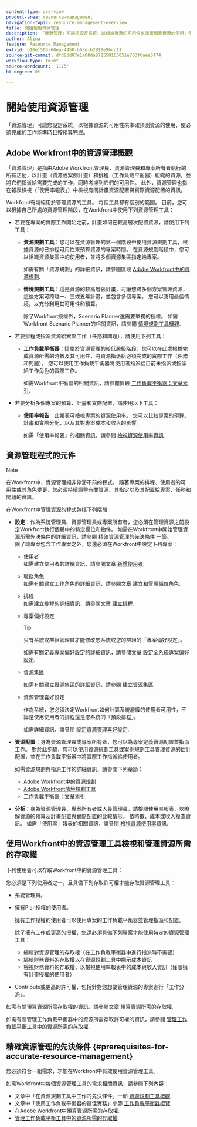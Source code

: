 ```yaml
---
content-type: overview
product-area: resource-management
navigation-topic: resource-management-overview
title: 開始使用資源管理
description: 「資源管理」可讓您設定系統，以根據資源的可用性來準確預測資源的使用，使必須完成的工作能準時且按預算完成。
author: Alina
feature: Resource Management
exl-id: b10ef503-60ea-4450-b63e-b2918e9bcc11
source-git-commit: dfd8dd07e1a88da872550163051e703f6aea5f74
workflow-type: tm+mt
source-wordcount: '1175'
ht-degree: 0%

---
```


# 開始使用資源管理

<!--
<p>(NOTE: DO NOT DELETE THIS ARTICLE. MANY ARTICLES MENTIONING RES MANAGEMENT ARE AND STILL SHOULD / WILL BE LINKED TO IT.) </p>
<p>(NOTE: Alina: ***As functionality is removed from Legacy and added to Res Planning - this will be continually updated: remove the Legacy Res Planning when that functionality is removed from the system.) </p>
</div>
-->

「資源管理」可讓您設定系統，以根據資源的可用性來準確預測資源的使用，使必須完成的工作能準時且按預算完成。

## Adobe Workfront中的資源管理概觀

「資源管理」是指由Adobe Workfront管理員、資源管理員和專案所有者執行的所有活動，以計畫（資源或案例計畫）和排程（工作負載平衡器）組織的資源，並將它們指派給需要完成的工作，同時考慮到它們的可用性。 此外，資源管理也指在報表檢視（「使用率報表」）中檢視有關計畫資源配置與實際資源配置的資訊。

Workfront有幾組用於管理資源的工具。 每個工具都有個別的範圍。 目前，您可以根據自己所處的資源管理階段，在Workfront中使用下列資源管理工具：

* 若要在專案的實際工作開始之前，計畫如何在較高層次配置資源，請使用下列工具：

   * **資源規劃工具**：您可以在資源管理的第一個階段中使用資源規劃工具，根據資源的已排程可用性來預算資源的專案時間。 在資源規劃階段中，您可以組織資源集區中的使用者，並將多個資源集區指定給專案。

     如需有關「資源規劃」的詳細資訊，請參閱區段 [Adobe Workfront中的資源規劃](../../resource-mgmt/resource-planning/resource-planning-overview.md).

   * **情境規劃工具**：這是資源的較高層級計畫，可讓您跨多個方案管理資源，這些方案可跨越一、三或五年計畫，並包含多個專案。 您可以善用最佳情境，以充分利用其可用性和預算。

     除了Workfront授權外，Scenario Planner還需要單獨的授權。 如需Workfront Scenario Planner的相關資訊，請參閱 [情境規劃工具概觀](../../scenario-planner/scenario-planner-overview.md).

     <!--   
     <p data-mc-conditions="QuicksilverOrClassic.Draft mode">(NOTE: when more functionality is added, maybe we add that we recommend to start here if this is available for them?!) </p>   
     -->

* 若要排程或指派資源給實際工作（任務和問題），請使用下列工具：

   * **工作負載平衡器**：這屬於資源管理的較低層級階段，您可以在此處根據完成資源所需的時數及其可用性，將資源指派給必須完成的實際工作（任務和問題）。 您可以使用工作負載平衡器將使用者指派給目前未指派或指派給工作角色的實際工作。

     如需Workfront平衡器的相關資訊，請參閱區段 [工作負載平衡器：文章索引](../../resource-mgmt/workload-balancer/workload-balancer.md).

<!--

  * **Scheduling** (deprecated <span class="preview">and removed from the Preview environment</span>): Refers to assigning actual work to users by matching the job roles assigned to the tasks and issues with the job roles they can fulfill, or assigning actual work to users on tasks and issues which are currently unassigned. This happens at a lower-level in the process of managing resources, where you can assign your resources to the actual work (tasks and issues) that they must fulfill, according to the hours needed in the project plan to fulfill them.  

     For more information about resource scheduling, see the section [Resource Scheduling](../../resource-mgmt/resource-scheduling/resource-scheduling-overview.md).

    >[!CAUTION]
    >
    >
    >We are no longer supporting the Resource Scheduling tools and they will be removed from Workfront in **January 2023**. We recommend that you use the Workload Balancer for scheduling your resources. 
    >
    >
    >* For information about scheduling resources using the Workload Balancer, see the section [The Workload Balancer](../../resource-mgmt/workload-balancer/workload-balancer.md).
    >
    >
    >* For more information about the timeline for removing the Resource Scheduling tools and replacing them with the Workload Balancer, see [Deprecation of Resource Scheduling tools in Adobe Workfront](../../resource-mgmt/resource-mgmt-overview/deprecate-resource-scheduling.md).

-->
* 若要分析多個專案的預算、計畫和實際配置，請使用以下工具：

   * **使用率報告**：此報表可檢視專案的資源使用率。 您可以比較專案的預算、計畫和實際分配，以及其對專案成本和收入的影響。

     如需「使用率報表」的相關資訊，請參閱 [檢視資源使用率資訊](../../resource-mgmt/resource-utilization/view-utilization-information.md).

## 資源管理程式的元件

>[!NOTE]
>
>在Workfront中，資源管理絕非停滯不前的程式。 隨著專案的排程、使用者的可用性或其角色變更，您必須持續調整有關資源、其指定以及其配置給專案、任務和問題的資訊。

在Workfront中管理資源的程式包括下列階段：

* **設定**：作為系統管理員、資源管理員或專案所有者，您必須在管理資源之前設定Workfront執行個體中的特定欄位和物件。 如需在Workfront中開始管理資源所需先決條件的詳細資訊，請參閱 [精確資源管理的先決條件](#prerequisites-for-accurate-resource-management) 一節。\
  除了讓專案包含工作專案之外，您還必須在Workfront中設定下列專案：

   * 使用者\
     如需建立使用者的詳細資訊，請參閱文章 [新增使用者](../../administration-and-setup/add-users/create-and-manage-users/add-users.md).

   * 職務角色\
     如需有關建立工作角色的詳細資訊，請參閱文章 [建立和管理職位角色](../../administration-and-setup/set-up-workfront/organizational-setup/create-manage-job-roles.md).

   * 排程\
     如需建立排程的詳細資訊，請參閱文章 [建立排程](../../administration-and-setup/set-up-workfront/configure-timesheets-schedules/create-schedules.md).

   * 專案偏好設定

     >[!TIP]
     >
     >只有系統或群組管理員才能修改您系統或您的群組的「專案偏好設定」。

     如需有關定義專案偏好設定的詳細資訊，請參閱文章 [設定全系統專案偏好設定](../../administration-and-setup/set-up-workfront/configure-system-defaults/set-project-preferences.md).

   * 資源集區

     如需有關建立資源集區的詳細資訊，請參閱 [建立資源集區](../../resource-mgmt/resource-planning/resource-pools/create-resource-pools.md).

   * 資源管理喜好設定

     作為系統，您必須決定Workfront如何計算系統層級的使用者可用性，不論是使用使用者的排程還是您系統的「預設排程」。

     如需詳細資訊，請參閱 [設定資源管理喜好設定](../../administration-and-setup/set-up-workfront/configure-system-defaults/configure-resource-mgmt-preferences.md).

* **資源配置**：身為資源管理員或專案所有者，您可以為專案定義資源配置並指派工作。 對於此步驟，您可以使用資源規劃工具或案例規劃工具管理資源的估計配置，並在工作負載平衡器中將實際工作指派給使用者。

  如需資源規劃與指派工作的詳細資訊，請參閱下列章節：

   * [Adobe Workfront中的資源規劃](../../resource-mgmt/resource-planning/resource-planning-overview.md)
   * [Adobe Workfront情境規劃工具](../../scenario-planner/scenario-planning.md)
   * [工作負載平衡器：文章索引](../../resource-mgmt/workload-balancer/workload-balancer.md)

<!--
* **Resource scheduling**: After generally planning for resources to use on your projects at a high level, you can start assigning work items (tasks and issues) to users based on their job roles using the Workload Balancer.

  For more information, see [Overview of the Workload Balancer](../workload-balancer/overview-workload-balancer.md). 
-->

* **分析**：身為資源管理員、專案所有者或人員管理員，請檢閱使用率報表，以瞭解資源的預算及計畫配置與實際配置的比較情形。 依時數、成本或收入複查資訊。 如需「使用率」報表的相關資訊，請參閱 [檢視資源使用率資訊](../../resource-mgmt/resource-utilization/view-utilization-information.md).

## 使用Workfront中的資源管理工具檢視和管理資源所需的存取權

下列使用者可以存取Workfront中的資源管理工具：

您必須是下列使用者之一，且具備下列存取許可權才能存取資源管理工具：

* 系統管理員。
* 擁有Plan授權的使用者。

  擁有工作授權的使用者可以使用專案的工作負載平衡器並管理指派和配置。

  除了擁有工作或更高的授權，您還必須具備下列專案才能使用特定的資源管理工具：

   * 編輯對資源管理的存取權（在工作負載平衡器中進行指派時不需要）
   * 編輯財務資料的存取權以在資源規劃工具中顯示成本資訊
   * 檢視財務資料的存取權，以檢視使用率報表中的成本與收入資訊（僅限擁有計畫授權的使用者）

* Contribute或更高的許可權，包括針對您想要管理資源的專案進行「工作分派」。

<!--
* Designated as a Resource Manager for projects to use the Scheduling tool (the Scheduling tool is deprecated).

  >[!TIP]
  >
  >You do not have to be a Resource Manager to use the Resource Planner, Scenario Planner, or the Workload Balancer. 
-->

如需有關預算資源所需存取權的資訊，請參閱文章 [預算資源所需的存取權](../../resource-mgmt/resource-planning/access-needed-to-budget-resources.md).

如需有關管理工作負載平衡器中的資源所需存取許可權的資訊，請參閱 [管理工作負載平衡工具中的資源所需的存取權](../../resource-mgmt/workload-balancer/access-needed-manage-resources-balancer.md).

## 精確資源管理的先決條件  {#prerequisites-for-accurate-resource-management}

您必須符合一組需求，才能在Workfront中有效使用資源管理工具。

如需Workfront中每個資源管理工具的需求相關資訊，請參閱下列內容：

* 文章中「在資源規劃工具中工作的先決條件」一節 [資源規劃工具概觀](../../resource-mgmt/resource-planning/get-started-resource-planner.md).
  <!--remove this at production: * The section "Prerequisites" in the article [Get started with Resource Scheduling](../../resource-mgmt/resource-scheduling/get-started-resource-scheduling.md).-->
* 文章中「使用工作負載平衡器的最佳實務」小節 [工作負載平衡器概覽](../../resource-mgmt/workload-balancer/overview-workload-balancer.md).
* [在Adobe Workfront中預算資源所需的存取權](../../resource-mgmt/resource-planning/access-needed-to-budget-resources.md).
* [管理工作負載平衡工具中的資源所需的存取權](../../resource-mgmt/workload-balancer/access-needed-manage-resources-balancer.md).

<!--
<div data-mc-conditions="QuicksilverOrClassic.Draft mode">
<p>(NOTE: drafted and replaced with the links to each prerequisites instead) </p>
<p> We recommend that the following settings exist before starting to manage resources for your organization: </p>
<ul>
<li> You must have users in the system who have active accounts. </li>
<li> You must assign a Plan or a Worker license to the users whose work allocation you want to manage. <note type="note">
Although you can assign work to a Reviewer or a Requestor, they cannot complete it.
<br>We recommend against assigning work to Reviewers or Requestors. For information about access levels in Workfront, see
<a href="../../administration-and-setup/add-users/access-levels-and-object-permissions/access-levels-overview.md" class="MCXref xref" xrefformat="{para}">Access levels overview</a>.
</note></li>
<li> You must have job roles configured in the system.<br>For information about adding job roles to Workfront, see the article <a href="../../administration-and-setup/set-up-workfront/organizational-setup/create-manage-job-roles.md" class="MCXref xref" xrefformat="{para}">Create and manage job roles</a>.</li>
<li> (Optional) If you want to budget cost for your work, your job roles and your users must also have rates associated with them.<br></li>
<li> You must associate at least one job role with your users. </li>
<li> You must specify a valid value for the FTE field of all users when you use the User's Schedule instead of The Default Schedule in your Resource Management system preferences. <br>For information about editing users to ensure they have a job role, FTE, or cost associated with them, see the article <a href="../../administration-and-setup/add-users/create-and-manage-users/edit-a-users-profile.md" class="MCXref xref" xrefformat="{para}">Edit a user's profile</a>. For information about editing the Resource Management preferences in your system, see <a href="../../administration-and-setup/set-up-workfront/configure-system-defaults/configure-resource-mgmt-preferences.md" class="MCXref xref" xrefformat="{para}">Configure Resource Management preferences</a>.</li>
<li>You must associate accurate schedules with your users and they should include schedule exceptions.<br>For information about creating and editing schedules, see the article <a href="../../administration-and-setup/set-up-workfront/configure-timesheets-schedules/create-schedules.md" class="MCXref xref" xrefformat="{para}">Create a schedule</a>.</li>
<li>The Time Off calendar of the users must be up to date. </li>
<li> <p>The following is recommended for the Resource Planner when applying the Project and Role views: </p>
<ul>
<li> <p>You must associate projects with Resource Pools.<br>For information about associating projects with Resource Pools, see <a href="../../resource-mgmt/resource-planning/resource-pools/associate-resource-pools-with-projects-and-templates.md" class="MCXref xref" xrefformat="{para}">Associate resource pools with projects and templates</a>.</p> </li>
</ul> </li>
<li> <p>Your must designate a Resource Manager on your projects and they must have the correct access to budget resources when using the Scheduling tools. </p> <p>For information about the access needed to budget resources, see the article <a href="../../resource-mgmt/resource-planning/access-needed-to-budget-resources.md" class="MCXref xref" xrefformat="{para}">Access needed to budget resources in&nbsp;Adobe Workfront</a>.</p> </li>
<li> <p>You must assign the tasks and issues in your system to job roles, teams, or users.</p> </li>
<li>You must specify a valid value for Planned Hours and Duration for all tasks in your system.<br>For information about Planned Hours, see the article <a href="../../manage-work/tasks/task-information/planned-hours.md" class="MCXref xref" xrefformat="{para}">Planned Hours overview</a>.<br>For information about Duration, see the article <a href="../../manage-work/tasks/taskdurtn/task-duration-and-duration-type.md" class="MCXref xref" xrefformat="{para}">Overview of Task Duration and Duration Type</a>.</li>
</ul>
</div>
-->
